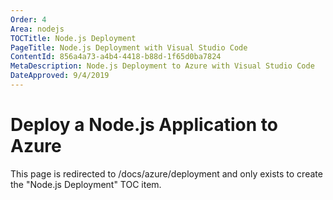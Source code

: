 ```yaml
---
Order: 4
Area: nodejs
TOCTitle: Node.js Deployment
PageTitle: Node.js Deployment with Visual Studio Code
ContentId: 856a4a73-a4b4-4418-b88d-1f65d0ba7824
MetaDescription: Node.js Deployment to Azure with Visual Studio Code
DateApproved: 9/4/2019
---
```

# Deploy a Node.js Application to Azure

This page is redirected to /docs/azure/deployment and only exists to create the "Node.js Deployment" TOC item.